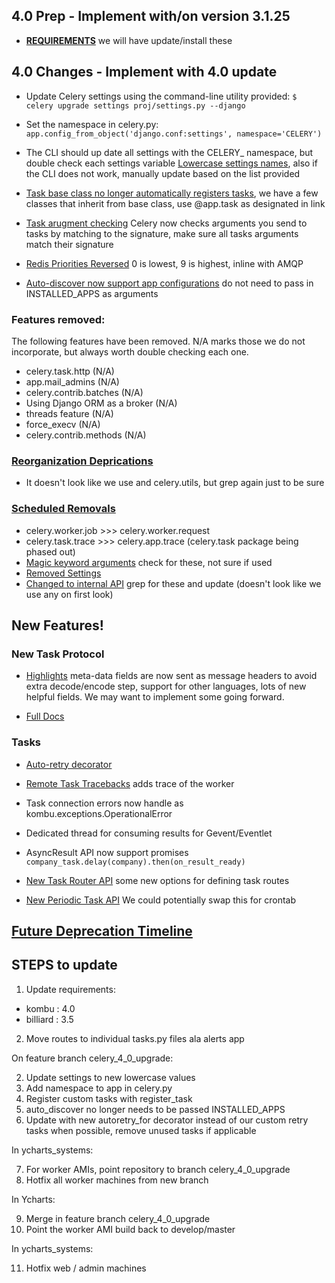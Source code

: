 ## 4.0 Prep - Implement with/on version 3.1.25

* [**REQUIREMENTS**](http://docs.celeryproject.org/en/latest/whatsnew-4.0.html#requirements) we will have update/install these 

## 4.0 Changes - Implement with 4.0 update

* Update Celery settings using the command-line utility provided: 
`$ celery upgrade settings proj/settings.py --django`

* Set the namespace in celery.py:
`app.config_from_object('django.conf:settings', namespace='CELERY')`

* The CLI should up date all settings with the CELERY_ namespace, but double check each settings variable
[Lowercase settings names](http://docs.celeryproject.org/en/latest/whatsnew-4.0.html#v400-upgrade-settings), also if the CLI does not work, manually update based on the list provided

* [Task base class no longer automatically registers tasks](http://docs.celeryproject.org/en/latest/whatsnew-4.0.html#the-task-base-class-no-longer-automatically-register-tasks), we have a few classes that inherit from base class, use @app.task as designated in link

* [Task arugment checking](http://docs.celeryproject.org/en/latest/whatsnew-4.0.html#v400-typing) Celery now checks arguments you send to tasks by matching to the signature, make sure all tasks arguments match their signature

* [Redis Priorities Reversed](http://docs.celeryproject.org/en/latest/whatsnew-4.0.html#redis-priorities-reversed) 0 is lowest, 9 is highest, inline with AMQP

* [Auto-discover now support app configurations](http://docs.celeryproject.org/en/latest/whatsnew-4.0.html#django-auto-discover-now-supports-django-app-configurations) do not need to pass in INSTALLED_APPS as arguments

### Features removed:

The following features have been removed. N/A marks those we do not incorporate, but always worth double checking each one.

* celery.task.http (N/A)
* app.mail_admins (N/A)
* celery.contrib.batches (N/A)
* Using Django ORM as a broker (N/A)
* threads feature (N/A)
* force_execv (N/A)
* celery.contrib.methods (N/A)

### [Reorganization Deprications](http://docs.celeryproject.org/en/latest/whatsnew-4.0.html#reorganization-deprecations)

* It doesn't look like we use and celery.utils, but grep again just to be sure

### [Scheduled Removals](http://docs.celeryproject.org/en/latest/whatsnew-4.0.html#scheduled-removals)

* celery.worker.job >>> celery.worker.request
* celery.task.trace >>> celery.app.trace (celery.task package being phased out)
* [Magic keyword arguments](http://docs.celeryproject.org/en/latest/whatsnew-4.0.html#magic-keyword-arguments) check for these, not sure if used
* [Removed Settings](http://docs.celeryproject.org/en/latest/whatsnew-4.0.html#removed-settings)
* [Changed to internal API](http://docs.celeryproject.org/en/latest/whatsnew-4.0.html#changes-to-internal-api) grep for these and update (doesn't look like we use any on first look)

## New Features!

### New Task Protocol

* [Highlights](http://docs.celeryproject.org/en/latest/whatsnew-4.0.html#new-protocol-highlights) meta-data fields are now sent as message headers to avoid extra decode/encode step, support for other languages, lots of new helpful fields. We may want to implement some going forward.

* [Full Docs](http://docs.celeryproject.org/en/latest/internals/protocol.html#message-protocol-task-v2)


### Tasks

* [Auto-retry decorator](http://docs.celeryproject.org/en/latest/whatsnew-4.0.html#task-auto-retry-decorator)

* [Remote Task Tracebacks](http://docs.celeryproject.org/en/latest/whatsnew-4.0.html#remote-task-tracebacks) adds trace of the worker

* Task connection errors now handle as kombu.exceptions.OperationalError

* Dedicated thread for consuming results for Gevent/Eventlet

* AsyncResult API now support promises 
`company_task.delay(company).then(on_result_ready)`

* [New Task Router API](http://docs.celeryproject.org/en/latest/whatsnew-4.0.html#new-task-router-api) some new options for defining task routes

* [New Periodic Task API](http://docs.celeryproject.org/en/latest/userguide/periodic-tasks.html#beat-entries) We could potentially swap this for crontab

## [Future Deprecation Timeline](http://docs.celeryproject.org/en/latest/internals/deprecation.html#deprecation-timeline)

## STEPS to update

1. Update requirements: 
 - kombu : 4.0
 - billiard : 3.5
2. Move routes to individual tasks.py files ala alerts app

On feature branch celery_4_0_upgrade:

2. Update settings to new lowercase values
3. Add namespace to app in celery.py
4. Register custom tasks with register_task
5. auto_discover no longer needs to be passed INSTALLED_APPS
6. Update with new autoretry_for decorator instead of our custom retry tasks when possible, remove unused tasks if applicable

In ycharts_systems:

7. For worker AMIs, point repository to branch celery_4_0_upgrade
8. Hotfix all worker machines from new branch

In Ycharts:

9. Merge in feature branch celery_4_0_upgrade
10. Point the worker AMI build back to develop/master

In ycharts_systems:

11. Hotfix web / admin machines
